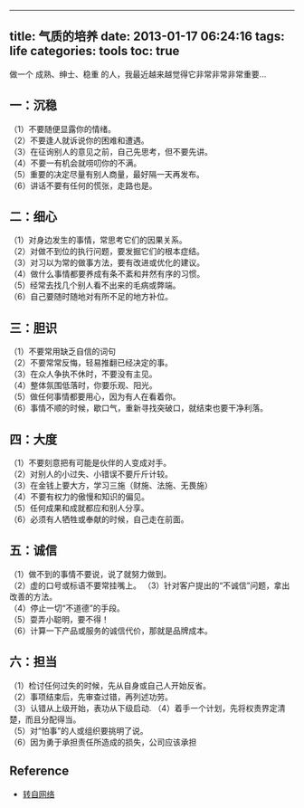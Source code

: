 
---
title: 气质的培养
date: 2013-01-17 06:24:16
tags: life
categories: tools
toc: true
---

做一个 成熟、绅士、稳重 的人，我最近越来越觉得它非常非常非常重要...

<!--more-->

## 一：沉稳

（1）不要随便显露你的情绪。  
（2）不要逢人就诉说你的困难和遭遇。  
（3）在征询别人的意见之前，自己先思考，但不要先讲。  
（4）不要一有机会就唠叨你的不满。  
（5）重要的决定尽量有别人商量，最好隔一天再发布。  
（6）讲话不要有任何的慌张，走路也是。  

## 二：细心

（1）对身边发生的事情，常思考它们的因果关系。  
（2）对做不到位的执行问题，要发掘它们的根本症结。  
（3）对习以为常的做事方法，要有改进或优化的建议。  
（4）做什么事情都要养成有条不紊和井然有序的习惯。   
（5）经常去找几个别人看不出来的毛病或弊端。  
（6）自己要随时随地对有所不足的地方补位。   

## 三：胆识

（1）不要常用缺乏自信的词句   
（2）不要常常反悔，轻易推翻已经决定的事。  
（3）在众人争执不休时，不要没有主见。  
（4）整体氛围低落时，你要乐观、阳光。  
（5）做任何事情都要用心，因为有人在看着你。  
（6）事情不顺的时候，歇口气，重新寻找突破口，就结束也要干净利落。   

## 四：大度

（1）不要刻意把有可能是伙伴的人变成对手。  
（2）对别人的小过失、小错误不要斤斤计较。   
（3）在金钱上要大方，学习三施（财施、法施、无畏施）   
（4）不要有权力的傲慢和知识的偏见。    
（5）任何成果和成就都应和别人分享。   
（6）必须有人牺牲或奉献的时候，自己走在前面。  

## 五：诚信

（1）做不到的事情不要说，说了就努力做到。   
（2）虚的口号或标语不要常挂嘴上。
（3）针对客户提出的“不诚信”问题，拿出改善的方法。  
（4）停止一切“不道德”的手段。  
（5）耍弄小聪明，要不得！   
（6）计算一下产品或服务的诚信代价，那就是品牌成本。   

## 六：担当

（1）检讨任何过失的时候，先从自身或自己人开始反省。   
（2）事项结束后，先审查过错，再列述功劳。  
（3）认错从上级开始，表功从下级启动. 
（4）着手一个计划，先将权责界定清楚，而且分配得当。  
（5）对“怕事”的人或组织要挑明了说。  
（6）因为勇于承担责任所造成的损失，公司应该承担   ## Reference

- [转自网络][1]

[1]: http://blog.csdn.net/robbyo/article/details/8514334
